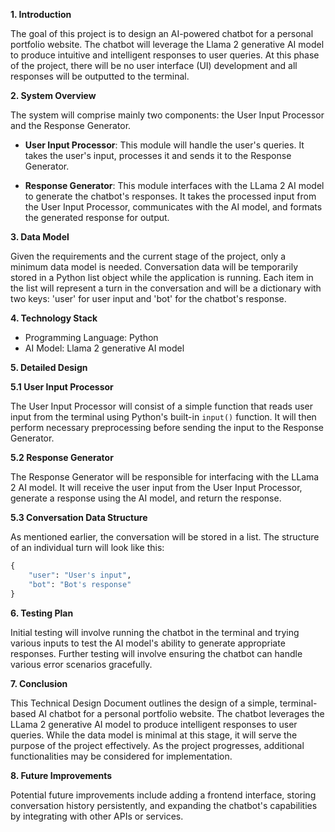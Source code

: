 **1. Introduction**

The goal of this project is to design an AI-powered chatbot for a personal portfolio website. The chatbot will leverage the Llama 2 generative AI model to produce intuitive and intelligent responses to user queries. At this phase of the project, there will be no user interface (UI) development and all responses will be outputted to the terminal.

**2. System Overview**

The system will comprise mainly two components: the User Input Processor and the Response Generator.

- **User Input Processor**: This module will handle the user's queries. It takes the user's input, processes it and sends it to the Response Generator.

- **Response Generator**: This module interfaces with the LLama 2 AI model to generate the chatbot's responses. It takes the processed input from the User Input Processor, communicates with the AI model, and formats the generated response for output.

**3. Data Model**

Given the requirements and the current stage of the project, only a minimum data model is needed. Conversation data will be temporarily stored in a Python list object while the application is running. Each item in the list will represent a turn in the conversation and will be a dictionary with two keys: 'user' for user input and 'bot' for the chatbot's response.

**4. Technology Stack**

- Programming Language: Python
- AI Model: Llama 2 generative AI model

**5. Detailed Design**

**5.1 User Input Processor**

The User Input Processor will consist of a simple function that reads user input from the terminal using Python's built-in `input()` function. It will then perform necessary preprocessing before sending the input to the Response Generator.

**5.2 Response Generator**

The Response Generator will be responsible for interfacing with the LLama 2 AI model. It will receive the user input from the User Input Processor, generate a response using the AI model, and return the response.

**5.3 Conversation Data Structure**

As mentioned earlier, the conversation will be stored in a list. The structure of an individual turn will look like this:

```python
{
    "user": "User's input",
    "bot": "Bot's response"
}
```

**6. Testing Plan**

Initial testing will involve running the chatbot in the terminal and trying various inputs to test the AI model's ability to generate appropriate responses. Further testing will involve ensuring the chatbot can handle various error scenarios gracefully.

**7. Conclusion**

This Technical Design Document outlines the design of a simple, terminal-based AI chatbot for a personal portfolio website. The chatbot leverages the LLama 2 generative AI model to produce intelligent responses to user queries. While the data model is minimal at this stage, it will serve the purpose of the project effectively. As the project progresses, additional functionalities may be considered for implementation.

**8. Future Improvements**

Potential future improvements include adding a frontend interface, storing conversation history persistently, and expanding the chatbot's capabilities by integrating with other APIs or services.
